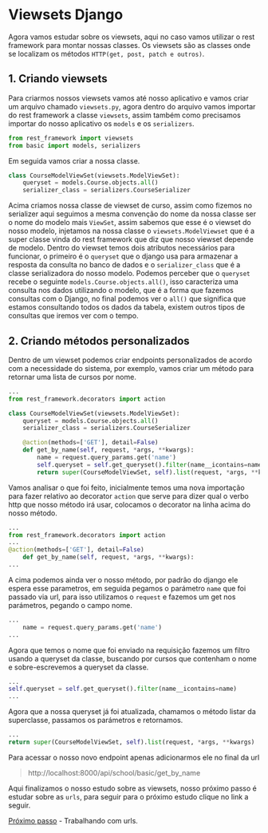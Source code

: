 # Viewsets Django

Agora vamos estudar sobre os viewsets, aqui no caso vamos utilizar o rest framework para montar nossas classes. Os viewsets são as classes onde se localizam os métodos `HTTP(get, post, patch e outros)`.

## 1. Criando viewsets

Para criarmos nossos viewsets vamos até nosso aplicativo e vamos criar um arquivo chamado `viewsets.py`, agora dentro do arquivo vamos importar do rest framework a classe `viewsets`, assim também como precisamos importar do nosso aplicativo os `models` e os `serializers`.

```py
from rest_framework import viewsets
from basic import models, serializers
```

Em seguida vamos criar a nossa classe.

```py
class CourseModelViewSet(viewsets.ModelViewSet):
    queryset = models.Course.objects.all()
    serializer_class = serializers.CourseSerializer
```
Acima criamos nossa classe de viewset de curso, assim como fizemos no serializer aqui seguimos a mesma convenção do nome da nossa classe ser o nome do modelo mais `ViewSet`, assim sabemos que esse é o viewset do nosso modelo, injetamos na nossa classe o `viewsets.ModelViewset` que é a super classe vinda do rest framework que diz que nosso viewset depende de modelo.
Dentro do viewset temos dois atributos necessários para funcionar, o primeiro é o `queryset` que o django usa para armazenar a resposta da consulta no banco de dados e o `serializer_class` que é a classe serializadora do nosso modelo.
Podemos perceber que o `queryset` recebe o seguinte `models.Course.objects.all()`, isso caracteriza uma consulta nos dados utilizando o modelo, que é a forma que fazemos consultas com o Django, no final podemos ver o `all()` que significa que estamos consultando todos os dados da tabela, existem outros tipos de consultas que iremos ver com o tempo.
## 2. Criando métodos personalizados

Dentro de um viewset podemos criar endpoints personalizados de acordo com a necessidade do sistema, por exemplo, vamos criar um método para retornar uma lista de cursos por nome.

```py
...
from rest_framework.decorators import action

class CourseModelViewSet(viewsets.ModelViewSet):
    queryset = models.Course.objects.all()
    serializer_class = serializers.CourseSerializer

    @action(methods=['GET'], detail=False)
    def get_by_name(self, request, *args, **kwargs):
        name = request.query_params.get('name')
        self.queryset = self.get_queryset().filter(name__icontains=name)
        return super(CourseModelViewSet, self).list(request, *args, **kwargs)
```
Vamos analisar o que foi feito, inicialmente temos uma nova importação para fazer relativo ao decorator `action` que serve para dizer qual o verbo http que nosso método irá usar, colocamos o decorator na linha acima do nosso método.

```py
...
from rest_framework.decorators import action
...
@action(methods=['GET'], detail=False)
    def get_by_name(self, request, *args, **kwargs):
...
```
A cima podemos ainda ver o nosso método, por padrão do django ele espera esse parametros, em seguida pegamos o parámetro `name` que foi passado via url, para isso utilizamos o `request` e fazemos um get nos parámetros, pegando o campo nome.

```py
...
    name = request.query_params.get('name')
...
```
Agora que temos o nome que foi enviado na requisição fazemos um filtro usando a queryset da classe, buscando por cursos que contenham o nome e sobre-escrevemos a queryset da classe.

```py
...
self.queryset = self.get_queryset().filter(name__icontains=name)
...
```
Agora que a nossa queryset já foi atualizada, chamamos o método listar da superclasse, passamos os parámetros e retornamos.

```py
...
return super(CourseModelViewSet, self).list(request, *args, **kwargs)
```
Para acessar o nosso novo endpoint apenas adicionarmos ele no final da url

> http://localhost:8000/api/school/basic/get_by_name

Aqui finalizamos o nosso estudo sobre as viewsets, nosso próximo passo é estudar sobre as `urls`, para seguir para o próximo estudo clique no link a seguir.

[Próximo passo](./urls.MD) - Trabalhando com urls.